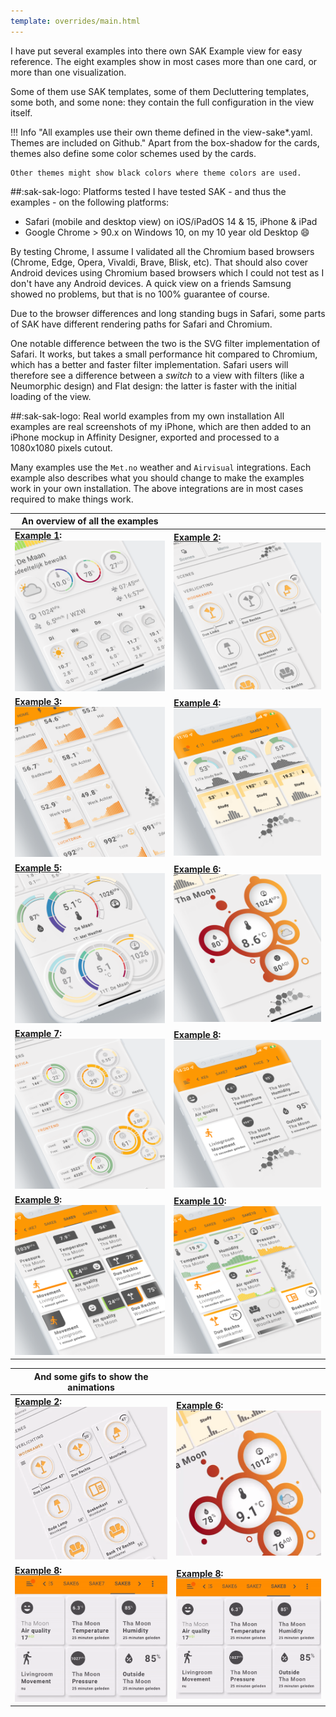 ```yaml
---
template: overrides/main.html
---
```


[sak-example-1b]: ../assets/screenshots/sak-example-1b.png
[sak-example-2]: ../assets/screenshots/sak-example-2.png
[sak-example-3]: ../assets/screenshots/sak-example-3.png
[sak-example-4]: ../assets/screenshots/sak-example-4.png
[sak-example-5]: ../assets/screenshots/sak-example-5.png
[sak-example-6]: ../assets/screenshots/sak-example-6.png
[sak-example-7]: ../assets/screenshots/sak-example-7.png
[sak-example-8]: ../assets/screenshots/sak-example-8.png
[sak-example-9]: ../assets/screenshots/sak-example-9.png
[sak-example-10]: ../assets/screenshots/sak-example-10.png

[sak-example-2gif]: ../assets/screenshots/sak-example-2.gif
[sak-example-6gif]: ../assets/screenshots/sak-example-6.gif
[sak-example-8gif]: ../assets/screenshots/sak-example-8.gif

I have put several examples into there own SAK Example view for easy reference.
The eight examples show in most cases more than one card, or more than one visualization.

Some of them use SAK templates, some of them Decluttering templates, some both, and some none: they contain the full configuration in the view itself.

!!! Info "All examples use their own theme defined in the view-sake*.yaml. Themes are included on Github."
    Apart from the box-shadow for the cards, themes also define some color schemes used by the cards.
    
    Other themes might show black colors where theme colors are used.
    
##:sak-sak-logo: Platforms tested
I have tested SAK - and thus the examples - on the following platforms:

- Safari (mobile and desktop view) on iOS/iPadOS 14 & 15, iPhone & iPad
- Google Chrome > 90.x on Windows 10, on my 10 year old Desktop :smile: 

By testing Chrome, I assume I validated all the Chromium based browsers (Chrome, Edge, Opera, Vivaldi, Brave, Blisk, etc). That should also cover Android devices using Chromium based browsers which I could not test as I don't have any Android devices.
A quick view on a friends Samsung showed no problems, but that is no 100% guarantee of course.

Due to the browser differences and long standing bugs in Safari, some parts of SAK have different rendering paths for Safari and Chromium.

One notable difference between the two is the SVG filter implementation of Safari. It works, but takes a small performance hit compared to Chromium, which has a better and faster filter implementation. Safari users will therefore see a difference between a _switch_ to a view with filters (like a Neumorphic design) and Flat design: the latter is faster with the initial loading of the view.

##:sak-sak-logo: Real world examples from my own installation
All examples are real screenshots of my iPhone, which are then added to an iPhone mockup in Affinity Designer, exported and processed to a 1080x1080 pixels cutout.

Many examples use the `Met.no` weather and `Airvisual` integrations. Each example also describes what you should change to make the examples work in your own installation. The above integrations are in most cases required to make things work.

| An overview of all the examples | |
| ------------ | ---------------- |
| **[Example 1]:** ![sak-example-1b] | **[Example 2]:** ![sak-example-2] |
| **[Example 3]:** ![sak-example-3]  | **[Example 4]:** ![sak-example-4] |
| **[Example 5]:** ![sak-example-5]  | **[Example 6]:** ![sak-example-6] |
| **[Example 7]:** ![sak-example-7]  | **[Example 8]:** ![sak-example-8] |
| **[Example 9]:** ![sak-example-9]  | **[Example 10]:** ![sak-example-10] |

  [Example 1]: ../examples/example-1.md
  [Example 2]: ../examples/example-2.md
  [Example 3]: ../examples/example-3.md
  [Example 4]: ../examples/example-4.md
  [Example 5]: ../examples/example-5.md
  [Example 6]: ../examples/example-6.md
  [Example 7]: ../examples/example-7.md
  [Example 8]: ../examples/example-8.md
  [Example 9]: ../examples/example-9.md
  [Example 10]: ../examples/example-10.md


| And some gifs to show the animations| |
| ---------------- | ---------------- |
| **[Example 2]:** ![sak-example-2gif] | **[Example 6]:** ![sak-example-6gif] |
| **[Example 8]:** ![sak-example-8gif] | **[Example 8]:** ![sak-example-8gif] |
